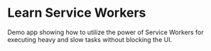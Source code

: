 # Learn Service Workers
Demo app showing how to utilize the power of Service Workers for executing heavy and slow tasks without blocking the UI.
